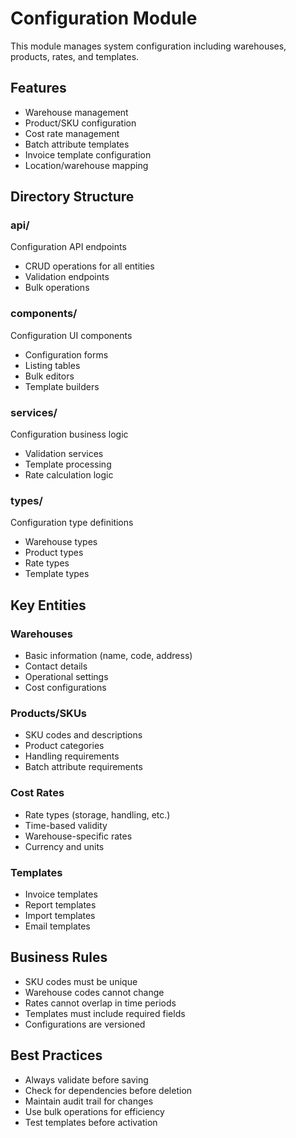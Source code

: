 # Configuration Module

This module manages system configuration including warehouses, products, rates, and templates.

## Features

- Warehouse management
- Product/SKU configuration
- Cost rate management
- Batch attribute templates
- Invoice template configuration
- Location/warehouse mapping

## Directory Structure

### api/
Configuration API endpoints
- CRUD operations for all entities
- Validation endpoints
- Bulk operations

### components/
Configuration UI components
- Configuration forms
- Listing tables
- Bulk editors
- Template builders

### services/
Configuration business logic
- Validation services
- Template processing
- Rate calculation logic

### types/
Configuration type definitions
- Warehouse types
- Product types
- Rate types
- Template types

## Key Entities

### Warehouses
- Basic information (name, code, address)
- Contact details
- Operational settings
- Cost configurations

### Products/SKUs
- SKU codes and descriptions
- Product categories
- Handling requirements
- Batch attribute requirements

### Cost Rates
- Rate types (storage, handling, etc.)
- Time-based validity
- Warehouse-specific rates
- Currency and units

### Templates
- Invoice templates
- Report templates
- Import templates
- Email templates

## Business Rules

- SKU codes must be unique
- Warehouse codes cannot change
- Rates cannot overlap in time periods
- Templates must include required fields
- Configurations are versioned

## Best Practices

- Always validate before saving
- Check for dependencies before deletion
- Maintain audit trail for changes
- Use bulk operations for efficiency
- Test templates before activation